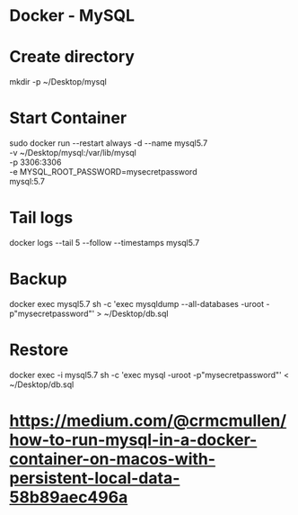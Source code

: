 # Docker - MySQL


# Create directory
mkdir -p ~/Desktop/mysql

# Start Container
sudo docker run --restart always -d --name mysql5.7 \
-v ~/Desktop/mysql:/var/lib/mysql \
-p 3306:3306 \
-e MYSQL_ROOT_PASSWORD=mysecretpassword \
mysql:5.7

# Tail logs
docker logs --tail 5 --follow --timestamps mysql5.7

# Backup
docker exec mysql5.7 sh -c 'exec mysqldump --all-databases -uroot -p"mysecretpassword"' > ~/Desktop/db.sql

# Restore
docker exec -i mysql5.7 sh -c 'exec mysql -uroot -p"mysecretpassword"' < ~/Desktop/db.sql

# https://medium.com/@crmcmullen/how-to-run-mysql-in-a-docker-container-on-macos-with-persistent-local-data-58b89aec496a
